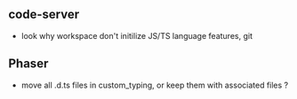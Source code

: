 ## code-server

- look why workspace don't initilize JS/TS language features, git

## Phaser

- move all .d.ts files in custom_typing, or keep them with associated files ?
